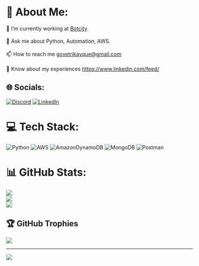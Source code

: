 # 💫 About Me:
🔭 I’m currently working at [Botcity](https://github.com/botcity-dev)<br><br>💬 Ask me about Python, Automation, AWS.<br><br>📫 How to reach me govetrikayque@gmail.com<br><br>📄 Know about my experiences https://www.linkedin.com/feed/


## 🌐 Socials:
[![Discord](https://img.shields.io/badge/Discord-%237289DA.svg?logo=discord&logoColor=white)](htttps://discord.gg/668906048941195275) [![LinkedIn](https://img.shields.io/badge/LinkedIn-%230077B5.svg?logo=linkedin&logoColor=white)](https://linkedin.com/in/kayquegovetri) 

# 💻 Tech Stack:
![Python](https://img.shields.io/badge/python-3670A0?style=for-the-badge&logo=python&logoColor=ffdd54) ![AWS](https://img.shields.io/badge/AWS-%23FF9900.svg?style=for-the-badge&logo=amazon-aws&logoColor=white) ![AmazonDynamoDB](https://img.shields.io/badge/Amazon%20DynamoDB-4053D6?style=for-the-badge&logo=Amazon%20DynamoDB&logoColor=white) ![MongoDB](https://img.shields.io/badge/MongoDB-%234ea94b.svg?style=for-the-badge&logo=mongodb&logoColor=white) ![Postman](https://img.shields.io/badge/Postman-FF6C37?style=for-the-badge&logo=postman&logoColor=white)
# 📊 GitHub Stats:
![](https://github-readme-stats.vercel.app/api?username=kayqueGovetri&theme=dark&hide_border=false&include_all_commits=true&count_private=true)<br/>
![](https://github-readme-streak-stats.herokuapp.com/?user=kayqueGovetri&theme=dark&hide_border=false)<br/>
![](https://github-readme-stats.vercel.app/api/top-langs/?username=kayqueGovetri&theme=dark&hide_border=false&include_all_commits=true&count_private=true&layout=compact)

## 🏆 GitHub Trophies
![](https://github-profile-trophy.vercel.app/?username=kayqueGovetri&theme=radical&no-frame=false&no-bg=false&margin-w=4)

---
[![](https://visitcount.itsvg.in/api?id=kayqueGovetri&icon=0&color=0)](https://visitcount.itsvg.in)
